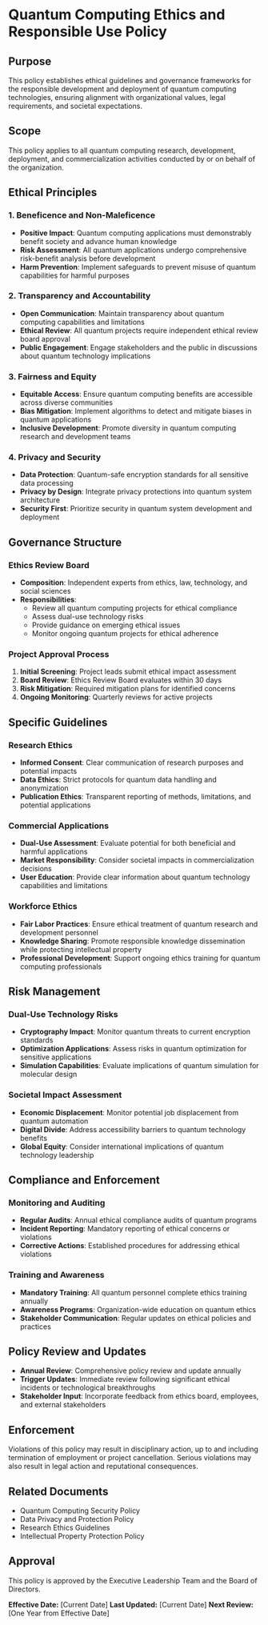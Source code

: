 # Quantum Computing Ethics and Responsible Use Policy

## Purpose
This policy establishes ethical guidelines and governance frameworks for the responsible development and deployment of quantum computing technologies, ensuring alignment with organizational values, legal requirements, and societal expectations.

## Scope
This policy applies to all quantum computing research, development, deployment, and commercialization activities conducted by or on behalf of the organization.

## Ethical Principles

### 1. Beneficence and Non-Maleficence
- **Positive Impact**: Quantum computing applications must demonstrably benefit society and advance human knowledge
- **Risk Assessment**: All quantum applications undergo comprehensive risk-benefit analysis before development
- **Harm Prevention**: Implement safeguards to prevent misuse of quantum capabilities for harmful purposes

### 2. Transparency and Accountability
- **Open Communication**: Maintain transparency about quantum computing capabilities and limitations
- **Ethical Review**: All quantum projects require independent ethical review board approval
- **Public Engagement**: Engage stakeholders and the public in discussions about quantum technology implications

### 3. Fairness and Equity
- **Equitable Access**: Ensure quantum computing benefits are accessible across diverse communities
- **Bias Mitigation**: Implement algorithms to detect and mitigate biases in quantum applications
- **Inclusive Development**: Promote diversity in quantum computing research and development teams

### 4. Privacy and Security
- **Data Protection**: Quantum-safe encryption standards for all sensitive data processing
- **Privacy by Design**: Integrate privacy protections into quantum system architecture
- **Security First**: Prioritize security in quantum system development and deployment

## Governance Structure

### Ethics Review Board
- **Composition**: Independent experts from ethics, law, technology, and social sciences
- **Responsibilities**:
  - Review all quantum computing projects for ethical compliance
  - Assess dual-use technology risks
  - Provide guidance on emerging ethical issues
  - Monitor ongoing quantum projects for ethical adherence

### Project Approval Process
1. **Initial Screening**: Project leads submit ethical impact assessment
2. **Board Review**: Ethics Review Board evaluates within 30 days
3. **Risk Mitigation**: Required mitigation plans for identified concerns
4. **Ongoing Monitoring**: Quarterly reviews for active projects

## Specific Guidelines

### Research Ethics
- **Informed Consent**: Clear communication of research purposes and potential impacts
- **Data Ethics**: Strict protocols for quantum data handling and anonymization
- **Publication Ethics**: Transparent reporting of methods, limitations, and potential applications

### Commercial Applications
- **Dual-Use Assessment**: Evaluate potential for both beneficial and harmful applications
- **Market Responsibility**: Consider societal impacts in commercialization decisions
- **User Education**: Provide clear information about quantum technology capabilities and limitations

### Workforce Ethics
- **Fair Labor Practices**: Ensure ethical treatment of quantum research and development personnel
- **Knowledge Sharing**: Promote responsible knowledge dissemination while protecting intellectual property
- **Professional Development**: Support ongoing ethics training for quantum computing professionals

## Risk Management

### Dual-Use Technology Risks
- **Cryptography Impact**: Monitor quantum threats to current encryption standards
- **Optimization Applications**: Assess risks in quantum optimization for sensitive applications
- **Simulation Capabilities**: Evaluate implications of quantum simulation for molecular design

### Societal Impact Assessment
- **Economic Displacement**: Monitor potential job displacement from quantum automation
- **Digital Divide**: Address accessibility barriers to quantum technology benefits
- **Global Equity**: Consider international implications of quantum technology leadership

## Compliance and Enforcement

### Monitoring and Auditing
- **Regular Audits**: Annual ethical compliance audits of quantum programs
- **Incident Reporting**: Mandatory reporting of ethical concerns or violations
- **Corrective Actions**: Established procedures for addressing ethical violations

### Training and Awareness
- **Mandatory Training**: All quantum personnel complete ethics training annually
- **Awareness Programs**: Organization-wide education on quantum ethics
- **Stakeholder Communication**: Regular updates on ethical policies and practices

## Policy Review and Updates
- **Annual Review**: Comprehensive policy review and update annually
- **Trigger Updates**: Immediate review following significant ethical incidents or technological breakthroughs
- **Stakeholder Input**: Incorporate feedback from ethics board, employees, and external stakeholders

## Enforcement
Violations of this policy may result in disciplinary action, up to and including termination of employment or project cancellation. Serious violations may also result in legal action and reputational consequences.

## Related Documents
- Quantum Computing Security Policy
- Data Privacy and Protection Policy
- Research Ethics Guidelines
- Intellectual Property Protection Policy

## Approval
This policy is approved by the Executive Leadership Team and the Board of Directors.

**Effective Date:** [Current Date]
**Last Updated:** [Current Date]
**Next Review:** [One Year from Effective Date]
